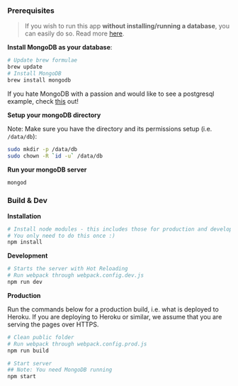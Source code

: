 ### Prerequisites

> If you wish to run this app **without installing/running a database**, you can easily do so. Read more [here](https://github.com/choonkending/react-webpack-node/blob/master/docs/databases.md).

**Install MongoDB as your database**:

```bash
# Update brew formulae
brew update
# Install MongoDB
brew install mongodb
```

If you hate MongoDB with a passion and would like to see a postgresql example, check [this](https://github.com/choonkending/react-webpack-node/blob/master/docs/databases.md) out!

**Setup your mongoDB directory**

Note: Make sure you have the directory and its permissions setup (i.e. `/data/db`):
```bash
sudo mkdir -p /data/db
sudo chown -R `id -u` /data/db
```

**Run your mongoDB server**
```bash
mongod
```

### Build & Dev

**Installation**
```bash
# Install node modules - this includes those for production and development
# You only need to do this once :)
npm install
```

**Development**

```bash
# Starts the server with Hot Reloading
# Run webpack through webpack.config.dev.js
npm run dev

```

**Production**

Run the commands below for a production build, i.e. what is deployed to Heroku. If you are deploying to Heroku or similar, we assume that you are serving the pages over HTTPS.

```bash
# Clean public folder
# Run webpack through webpack.config.prod.js
npm run build

# Start server
## Note: You need MongoDB running
npm start
```

